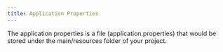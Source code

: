 ```yaml
---
title: Application Properties
---
```


The application properties is a file (application.properties) that would be stored under the main/resources folder of your project. 
